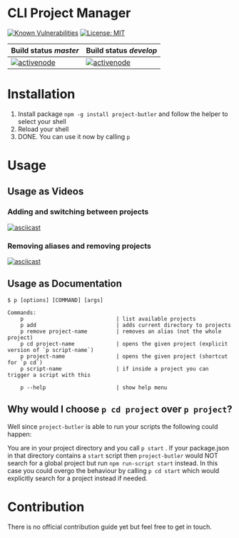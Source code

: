# CLI Project Manager

[![Known Vulnerabilities](https://snyk.io/test/github/activenode/project-butler/badge.svg)](https://snyk.io/test/github/activenode/project-butler)
[![License: MIT](https://img.shields.io/badge/License-MIT-green.svg)](https://opensource.org/licenses/MIT)

| Build status _master_                                                                                                                                          | Build status _develop_                                                                                                                                           |
| -------------------------------------------------------------------------------------------------------------------------------------------------------------- | ---------------------------------------------------------------------------------------------------------------------------------------------------------------- |
| [![activenode](https://circleci.com/gh/activenode/project-butler/tree/master.svg?style=shield)](https://circleci.com/gh/activenode/project-butler/tree/master) | [![activenode](https://circleci.com/gh/activenode/project-butler/tree/develop.svg?style=shield)](https://circleci.com/gh/activenode/project-butler/tree/develop) |

# Installation

1. Install package `npm -g install project-butler` and follow the helper to select your shell
2. Reload your shell
3. DONE. You can use it now by calling `p`

# Usage

## Usage as Videos

### Adding and switching between projects

[![asciicast](https://asciinema.org/a/360307.svg)](https://asciinema.org/a/360307)

### Removing aliases and removing projects

[![asciicast](https://asciinema.org/a/360527.svg)](https://asciinema.org/a/360527)

## Usage as Documentation

```
$ p [options] [COMMAND] [args]

Commands:
    p                             | list available projects
    p add                         | adds current directory to projects
    p remove project-name         | removes an alias (not the whole project)
    p cd project-name             | opens the given project (explicit version of `p script-name`)
    p project-name                | opens the given project (shortcut for `p cd`)
    p script-name                 | if inside a project you can trigger a script with this

    p --help                      | show help menu
```

## Why would I choose `p cd project` over `p project`?

Well since `project-butler` is able to run your scripts the following could happen:

You are in your project directory and you call `p start` . If your package.json in that directory contains a `start` script then `project-butler` would NOT search for a global project but run `npm run-script start` instead. In this case you could overgo the behaviour by calling `p cd start` which would explicitly search for a project instead if needed.

# Contribution

There is no official contribution guide yet but feel free to get in touch.
